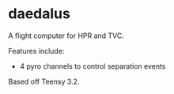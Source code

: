 # daedalus
A flight computer for HPR and TVC.

Features include:

- 4 pyro channels to control separation events


Based off Teensy 3.2.

